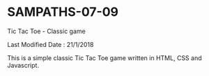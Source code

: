 # SAMPATHS-07-09

Tic Tac Toe - Classic game

Last Modified Date : 21/1/2018

This is a simple classic Tic Tac Toe game written in HTML, CSS and Javascript.
